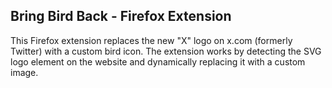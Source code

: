 ## Bring Bird Back - Firefox Extension

This Firefox extension replaces the new "X" logo on x.com (formerly Twitter) with a custom bird icon. The extension works by detecting the SVG logo element on the website and dynamically replacing it with a custom image.